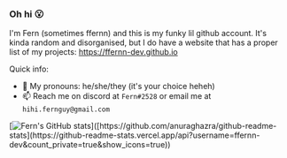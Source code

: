 ### Oh hi 😮
I'm Fern (sometimes ffernn) and this is my funky lil github account.
It's kinda random and disorganised, but I do have a website that has a proper list of my projects: https://ffernn-dev.github.io

Quick info:
- 💃 My pronouns: he/she/they (it's your choice heheh)
- 📫 Reach me on discord at `Fern#2528` or email me at `hihi.fernguy@gmail.com`

[![Fern's GitHub stats]([https://github-readme-stats.vercel.app/api?username=anuraghazra](https://github-readme-stats.vercel.app/api?username=ffernn-dev&count_private=true&show_icons=true))]([https://github.com/anuraghazra/github-readme-stats](https://github-readme-stats.vercel.app/api?username=ffernn-dev&count_private=true&show_icons=true))

<!--
**ffernn-dev/ffernn-dev** is a ✨ _special_ ✨ repository because its `README.md` (this file) appears on your GitHub profile.

Here are some ideas to get you started:

- 🔭 I’m currently working on ...
- 🌱 I’m currently learning ...
- 👯 I’m looking to collaborate on ...
- 🤔 I’m looking for help with ...
- 💬 Ask me about ...
- 📫 How to reach me: ...
- 😄 Pronouns: ...
- ⚡ Fun fact: ...
-->
